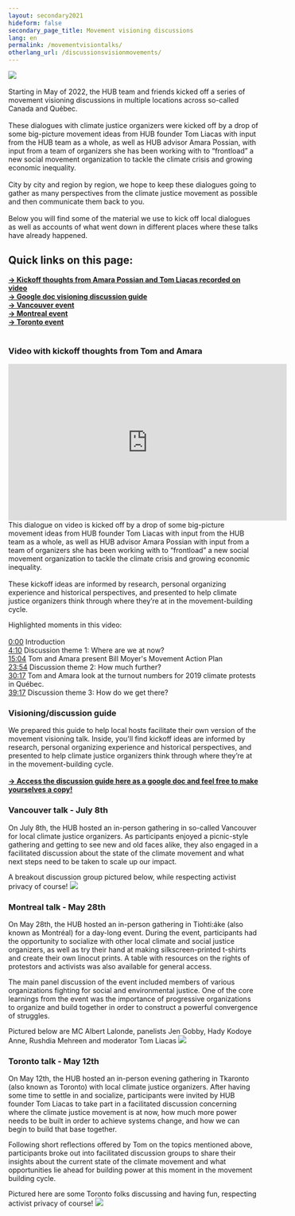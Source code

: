```yaml
---
layout: secondary2021
hideform: false
secondary_page_title: Movement visioning discussions
lang: en
permalink: /movementvisiontalks/
otherlang_url: /discussionsvisionmovements/
---
```

![](/media/howmuchfurthermed.png)<br/><br/>
Starting in May of 2022, the HUB team and friends kicked off a series of movement visioning discussions in multiple locations across so-called Canada and Québec.<br/><br/>These dialogues with climate justice organizers were kicked off by a drop of some big-picture movement ideas from HUB founder Tom Liacas with input from the HUB team as a whole, as well as HUB advisor Amara Possian, with input from a team of organizers she has been working with to “frontload” a new social movement organization to tackle the climate crisis and growing economic inequality.<br/><br/>City by city and region by region, we hope to keep these dialogues going to gather as many perspectives from the climate justice movement as possible and then communicate them back to you.<br/><br/>Below you will find some of the material we use to kick off local dialogues as well as accounts of what went down in different places where these talks have already happened.

## Quick links on this page:<br/>

**[→ Kickoff thoughts from Amara Possian and Tom Liacas recorded on video](#video)<br/>
[→ Google doc visioning discussion guide](#guide)<br/>
[→ Vancouver event](#vancouver)<br/>
[→ Montreal event](#montreal)<br/>
[→ Toronto event](#toronto)**<br/>
<br/>
<a name="video"></a>

### Video with kickoff thoughts from Tom and Amara

<iframe width="560" height="315" src="https://www.youtube.com/embed/0hRVXQ2pzao" title="YouTube video player" frameborder="0" allow="accelerometer; autoplay; clipboard-write; encrypted-media; gyroscope; picture-in-picture" allowfullscreen></iframe>
This dialogue on video is kicked off by a drop of some big-picture movement ideas from HUB founder Tom Liacas with input from the HUB team as a whole, as well as HUB advisor Amara Possian with input from a team of organizers she has been working with to “frontload” a new social movement organization to tackle the climate crisis and growing economic inequality.<br/><br/>
These kickoff ideas are informed by research, personal organizing experience and historical perspectives, and presented to help climate justice organizers think through where they’re at in the movement-building cycle.<a name="guide"></a>

Highlighted moments in this video:\
\
[0:00](https://www.youtube.com/watch?v=0hRVXQ2pzao&t=0s) Introduction \
[4:10](https://www.youtube.com/watch?v=0hRVXQ2pzao&t=250s) Discussion theme 1: Where are we at now? \
[15:04](https://www.youtube.com/watch?v=0hRVXQ2pzao&t=904s) Tom and Amara present Bill Moyer's Movement Action Plan [\
23:54](https://www.youtube.com/watch?v=0hRVXQ2pzao&t=1434s) Discussion theme 2: How much further? \
[30:17](https://www.youtube.com/watch?v=0hRVXQ2pzao&t=1817s) Tom and Amara look at the turnout numbers for 2019 climate protests in Québec. \
[39:17](https://www.youtube.com/watch?v=0hRVXQ2pzao&t=2357s) Discussion theme 3: How do we get there?

### Visioning/discussion guide

We prepared this guide to help local hosts facilitate their own version of the movement visioning talk. Inside, you'll find kickoff ideas are informed by research, personal organizing experience and historical perspectives, and presented to help climate justice organizers think through where they’re at in the movement-building cycle. <br/><br/>
**[→ Access the discussion guide here as a google doc and feel free to make yourselves a copy!](https://docs.google.com/document/d/1lRdAIXUYJgW4PmzbYRs8t2ZgPd7AcIPCVpWUcQIPvnw/edit#heading=h.vowe6359cnaw)**<a name="vancouver"></a>

### Vancouver talk - July 8th

On July 8th, the HUB hosted an in-person gathering in so-called Vancouver for local climate justice organizers. As participants enjoyed a picnic-style gathering and getting to see new and old faces alike, they also engaged in a facilitated discussion about the state of the climate movement and what next steps need to be taken to scale up our impact. 

A breakout discussion group pictured below, while respecting activist privacy of course!
![](/media/vancouverpic.png)
<a name="montreal"></a>

### Montreal talk - May 28th

On May 28th, the HUB hosted an in-person gathering in Tiohti:áke (also known as Montréal) for a day-long event. During the event, participants had the opportunity to socialize with other local climate and social justice organizers, as well as try their hand at making silkscreen-printed t-shirts and create their own linocut prints. A table with resources on the rights of protestors and activists was also available for general access. 

The main panel discussion of the event included members of various organizations fighting for social and environmental justice. One of the core learnings from the event was the importance of progressive organizations to organize and build together in order to construct a powerful convergence of struggles. 

Pictured below are MC Albert Lalonde, panelists Jen Gobby, Hady Kodoye Anne, Rushdia Mehreen and moderator Tom Liacas
![](/media/montrealpic.jpg)
<a name="toronto"></a>

### Toronto talk - May 12th

On May 12th, the HUB hosted an in-person evening gathering in Tkaronto (also known as Toronto) with local climate justice organizers. After having some time to settle in and socialize, participants were invited by HUB founder Tom Liacas to take part in a facilitated discussion concerning where the climate justice movement is at now, how much more power needs to be built in order to achieve systems change, and how we can begin to build that base together. 

Following short reflections offered by Tom on the topics mentioned above, participants broke out into facilitated discussion groups to share their insights about the current state of the climate movement and what opportunities lie ahead for building power at this moment in the movement building cycle. 

Pictured here are some Toronto folks discussing and having fun, respecting activist privacy of course!
![](/media/torontopic.png)
